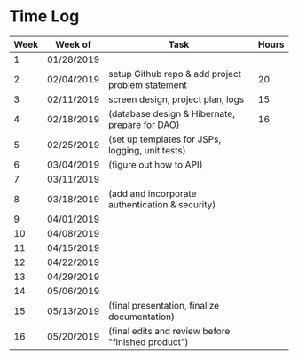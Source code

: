 # Time Log

| Week | Week of  | Task                  | Hours |
| ---- | -------  | --------------------- | ----- |
| 1  | 01/28/2019 |                       |       |
| 2  | 02/04/2019 | setup Github repo & add project problem statement  | 20    |
| 3  | 02/11/2019 | screen design, project plan, logs                  | 15    |
| 4  | 02/18/2019 | (database design & Hibernate, prepare for DAO)     | 16    |
| 5  | 02/25/2019 | (set up templates for JSPs, logging, unit tests)   |       |
| 6  | 03/04/2019 | (figure out how to API)                            |       |
| 7  | 03/11/2019 |                                                    |       |
| 8  | 03/18/2019 | (add and incorporate authentication & security)    |       |
| 9  | 04/01/2019 |                                                    |       |
| 10 | 04/08/2019 |                                                    |       |
| 11 | 04/15/2019 |                                                    |       |
| 12 | 04/22/2019 |                                                    |       |
| 13 | 04/29/2019 |                                                    |       |
| 14 | 05/06/2019 |                                                    |       |
| 15 | 05/13/2019 | (final presentation, finalize documentation)       |       |
| 16 | 05/20/2019 | (final edits and review before "finished product") |       |
